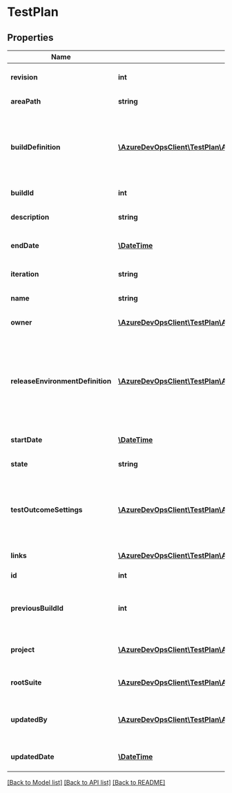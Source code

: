 # TestPlan

## Properties
Name | Type | Description | Notes
------------ | ------------- | ------------- | -------------
**revision** | **int** | Revision of the test plan. | [optional] 
**areaPath** | **string** | Area of the test plan. | [optional] 
**buildDefinition** | [**\AzureDevOpsClient\TestPlan\AzureDevOpsClient\TestPlan\Model\BuildDefinitionReference**](BuildDefinitionReference.md) | The Build Definition that generates a build associated with this test plan. | [optional] 
**buildId** | **int** | Build to be tested. | [optional] 
**description** | **string** | Description of the test plan. | [optional] 
**endDate** | [**\DateTime**](\DateTime.md) | End date for the test plan. | [optional] 
**iteration** | **string** | Iteration path of the test plan. | [optional] 
**name** | **string** | Name of the test plan. | [optional] 
**owner** | [**\AzureDevOpsClient\TestPlan\AzureDevOpsClient\TestPlan\Model\IdentityRef**](IdentityRef.md) | Owner of the test plan. | [optional] 
**releaseEnvironmentDefinition** | [**\AzureDevOpsClient\TestPlan\AzureDevOpsClient\TestPlan\Model\ReleaseEnvironmentDefinitionReference**](ReleaseEnvironmentDefinitionReference.md) | Release Environment to be used to deploy the build and run automated tests from this test plan. | [optional] 
**startDate** | [**\DateTime**](\DateTime.md) | Start date for the test plan. | [optional] 
**state** | **string** | State of the test plan. | [optional] 
**testOutcomeSettings** | [**\AzureDevOpsClient\TestPlan\AzureDevOpsClient\TestPlan\Model\TestOutcomeSettings**](TestOutcomeSettings.md) | Value to configure how same tests across test suites under a test plan need to behave | [optional] 
**links** | [**\AzureDevOpsClient\TestPlan\AzureDevOpsClient\TestPlan\Model\ReferenceLinks**](ReferenceLinks.md) | Relevant links | [optional] 
**id** | **int** | ID of the test plan. | [optional] 
**previousBuildId** | **int** | Previous build Id associated with the test plan | [optional] 
**project** | [**\AzureDevOpsClient\TestPlan\AzureDevOpsClient\TestPlan\Model\TeamProjectReference**](TeamProjectReference.md) | Project which contains the test plan. | [optional] 
**rootSuite** | [**\AzureDevOpsClient\TestPlan\AzureDevOpsClient\TestPlan\Model\TestSuiteReference**](TestSuiteReference.md) | Root test suite of the test plan. | [optional] 
**updatedBy** | [**\AzureDevOpsClient\TestPlan\AzureDevOpsClient\TestPlan\Model\IdentityRef**](IdentityRef.md) | Identity Reference for the last update of the test plan | [optional] 
**updatedDate** | [**\DateTime**](\DateTime.md) | Updated date of the test plan | [optional] 

[[Back to Model list]](../README.md#documentation-for-models) [[Back to API list]](../README.md#documentation-for-api-endpoints) [[Back to README]](../README.md)


